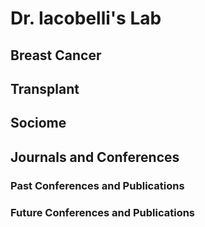 # Dr. Iacobelli's Lab
## Breast Cancer
## Transplant
## Sociome
## Journals and Conferences
### Past Conferences and Publications
### Future Conferences and Publications
